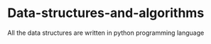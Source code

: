 # Data-structures-and-algorithms
All the data structures are written in python programming language
